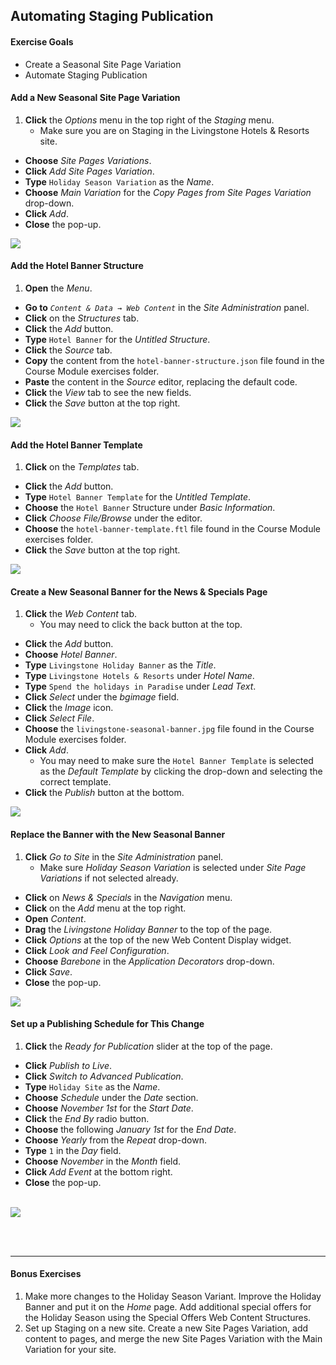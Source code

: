 ## Automating Staging Publication

<div class="ahead">
<h4>Exercise Goals</h4>
<ul>
    <li>Create a Seasonal Site Page Variation</li>
    <li>Automate Staging Publication</li>
</ul>
</div>

#### Add a New Seasonal Site Page Variation
1. **Click** the _Options_ menu in the top right of the _Staging_ menu.
	* Make sure you are on Staging in the Livingstone Hotels & Resorts site.
* **Choose** _Site Pages Variations_.
* **Click** _Add Site Pages Variation_.
* **Type** `Holiday Season Variation` as the _Name_.
* **Choose** _Main Variation_ for the _Copy Pages from Site Pages Variation_ drop-down.
* **Click** _Add_.
* **Close** the pop-up.

<img src="../images/holiday-season-variation.png" style="max-height:35%;" />

#### Add the Hotel Banner Structure
1. **Open** the _Menu_.
* **Go to** _`Content & Data → Web Content`_ in the _Site Administration_ panel.
* **Click** on the _Structures_ tab. 
* **Click** the _Add_ button.
* **Type** `Hotel Banner` for the _Untitled Structure_.
* **Click** the _Source_ tab.
* **Copy** the content from the `hotel-banner-structure.json` file found in the Course Module exercises folder.
* **Paste** the content in the _Source_ editor, replacing the default code.
* **Click** the _View_ tab to see the new fields.
* **Click** the _Save_ button at the top right.

<img src="../images/hotel-banner-structure.png" style="max-height:35%;" />

#### Add the Hotel Banner Template
1. **Click** on the _Templates_ tab. 
* **Click** the _Add_ button.
* **Type** `Hotel Banner Template` for the _Untitled Template_.
* **Choose** the `Hotel Banner` Structure under _Basic Information_.
* **Click** _Choose File/Browse_ under the editor.
* **Choose** the `hotel-banner-template.ftl` file found in the Course Module exercises folder.
* **Click** the _Save_ button at the top right.

<img src="../images/hotel-banner-template.png" style="max-height:35%;" />

#### Create a New Seasonal Banner for the News & Specials Page
1. **Click** the _Web Content_ tab.
    * You may need to click the back button at the top.
* **Click** the _Add_ button.
* **Choose** _Hotel Banner_.
* **Type** `Livingstone Holiday Banner` as the _Title_.
* **Type** `Livingstone Hotels & Resorts` under _Hotel Name_.
* **Type** `Spend the holidays in Paradise` under _Lead Text_.
* **Click** _Select_ under the _bgimage_ field.
* **Click** the _Image_ icon.
* **Click** _Select File_.
* **Choose** the `livingstone-seasonal-banner.jpg` file found in the Course Module exercises folder.
* **Click** _Add_.
    * You may need to make sure the `Hotel Banner Template` is selected as the _Default Template_ by clicking the drop-down and selecting the correct template.
* **Click** the _Publish_ button at the bottom.

<img src="../images/add-new-holiday-banner.png" style="max-height:30%;" />

#### Replace the Banner with the New Seasonal Banner
1. **Click** _Go to Site_ in the _Site Administration_ panel.
	* Make sure _Holiday Season Variation_ is selected under _Site Page Variations_ if not selected already.
* **Click** on _News & Specials_ in the _Navigation_ menu.  
* **Click** on the _Add_ menu at the top right.
* **Open** _Content_.
* **Drag** the _Livingstone Holiday Banner_ to the top of the page.
* **Click** _Options_ at the top of the new Web Content Display widget. 
* **Click** _Look and Feel Configuration_. 
* **Choose** _Barebone_ in the _Application Decorators_ drop-down.
* **Click** _Save_.
* **Close** the pop-up.

<img src="../images/add-banner.png" style="max-height:30%;" />

#### Set up a Publishing Schedule for This Change
1. **Click** the _Ready for Publication_ slider at the top of the page.
* **Click** _Publish to Live_.
* **Click** _Switch to Advanced Publication_.
* **Type** `Holiday Site` as the _Name_.
* **Choose** _Schedule_ under the _Date_ section.
* **Choose** _November 1st_ for the _Start Date_.
* **Click** the _End By_ radio button.
* **Choose** the following _January 1st_ for the _End Date_.
* **Choose** _Yearly_ from the _Repeat_ drop-down.
* **Type** `1` in the _Day_ field.
* **Choose** _November_ in the _Month_ field.
* **Click** _Add Event_ at the bottom right.
* **Close** the pop-up.

<br />

<img src="../images/new-seasonal-banner.png" style="max-height:50%;" />

<br /><br />

---

#### Bonus Exercises
1. Make more changes to the Holiday Season Variant. Improve the Holiday Banner and put it on the _Home_ page. Add additional special offers for the Holiday Season using the Special Offers Web Content Structures.
2. Set up Staging on a new site. Create a new Site Pages Variation, add content to pages, and merge the new Site Pages Variation with the Main Variation for your site.
